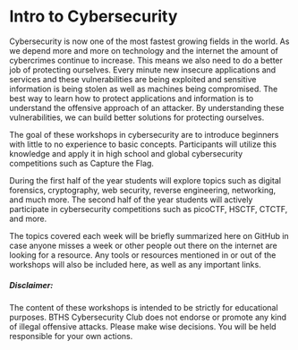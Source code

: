 # Intro to Cybersecurity

Cybersecurity is now one of the most fastest growing fields in the world. 
As we depend more and more on technology and the internet the amount of cybercrimes continue to increase.
This means we also need to do a better job of protecting ourselves. 
Every minute new insecure applications and services and these vulnerabilities are being exploited and sensitive information is being stolen as well as machines being compromised.
The best way to learn how to protect applications and information is to understand the offensive approach of an attacker.
By understanding these vulnerabilities, we can build better solutions for protecting ourselves.

The goal of these workshops in cybersecurity are to introduce beginners with little to no experience to basic concepts.
Participants will utilize this knowledge and apply it in high school and global cybersecurity competitions such as Capture the Flag.

During the first half of the year students will explore topics such as digital forensics, cryptography, web security, reverse engineering, networking, and much more.
The second half of the year students will actively participate in cybersecurity competitions such as picoCTF, HSCTF, CTCTF, and more.

The topics covered each week will be briefly summarized here on GitHub in case anyone misses a week or other people out there on the internet are looking for a resource.
Any tools or resources mentioned in or out of the workshops will also be included here, as well as any important links.

##### Disclaimer:
The content of these workshops is intended to be strictly for educational purposes. BTHS Cybersecurity Club does not endorse or promote any kind of illegal offensive attacks.
Please make wise decisions. You will be held responsible for your own actions.
